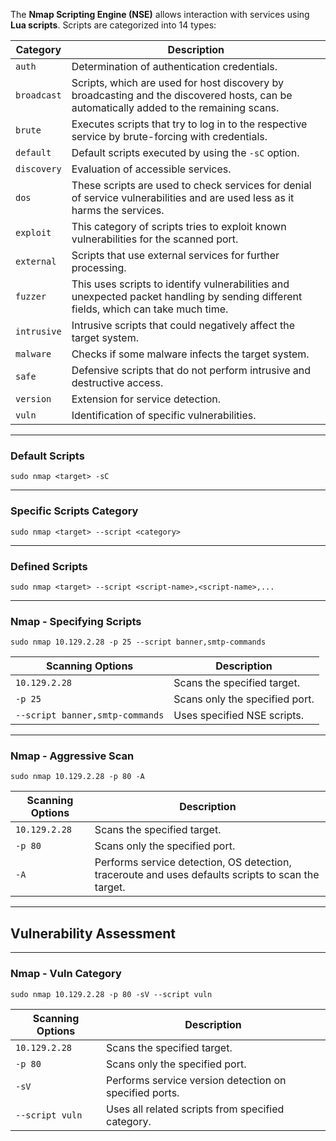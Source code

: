 The **Nmap Scripting Engine (NSE)** allows interaction with services using **Lua scripts**. Scripts are categorized into 14 types:

| **Category** | **Description** |
| --- | --- |
| `auth` | Determination of authentication credentials. |
| `broadcast` | Scripts, which are used for host discovery by broadcasting and the discovered hosts, can be automatically added to the remaining scans. |
| `brute` | Executes scripts that try to log in to the respective service by brute-forcing with credentials. |
| `default` | Default scripts executed by using the `-sC` option. |
| `discovery` | Evaluation of accessible services. |
| `dos` | These scripts are used to check services for denial of service vulnerabilities and are used less as it harms the services. |
| `exploit` | This category of scripts tries to exploit known vulnerabilities for the scanned port. |
| `external` | Scripts that use external services for further processing. |
| `fuzzer` | This uses scripts to identify vulnerabilities and unexpected packet handling by sending different fields, which can take much time. |
| `intrusive` | Intrusive scripts that could negatively affect the target system. |
| `malware` | Checks if some malware infects the target system. |
| `safe` | Defensive scripts that do not perform intrusive and destructive access. |
| `version` | Extension for service detection. |
| `vuln` | Identification of specific vulnerabilities. |

* * *

### Default Scripts

`sudo nmap <target> -sC`

* * *

### Specific Scripts Category

`sudo nmap <target> --script <category>`

* * *

### Defined Scripts

`sudo nmap <target> --script <script-name>,<script-name>,...`

* * *

### Nmap - Specifying Scripts

`sudo nmap 10.129.2.28 -p 25 --script banner,smtp-commands`

| **Scanning Options** | **Description** |
| --- | --- |
| `10.129.2.28` | Scans the specified target. |
| `-p 25` | Scans only the specified port. |
| `--script banner,smtp-commands` | Uses specified NSE scripts. |

* * *

### Nmap - Aggressive Scan

`sudo nmap 10.129.2.28 -p 80 -A`

| **Scanning Options** | **Description** |
| --- | --- |
| `10.129.2.28` | Scans the specified target. |
| `-p 80` | Scans only the specified port. |
| `-A` | Performs service detection, OS detection, traceroute and uses defaults scripts to scan the target. |

* * *

## Vulnerability Assessment

* * *

### Nmap - Vuln Category
`sudo nmap 10.129.2.28 -p 80 -sV --script vuln`

| **Scanning Options** | **Description** |
| --- | --- |
| `10.129.2.28` | Scans the specified target. |
| `-p 80` | Scans only the specified port. |
| `-sV` | Performs service version detection on specified ports. |
| `--script vuln` | Uses all related scripts from specified category. |